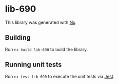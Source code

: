 # lib-690

This library was generated with [Nx](https://nx.dev).

## Building

Run `nx build lib-690` to build the library.

## Running unit tests

Run `nx test lib-690` to execute the unit tests via [Jest](https://jestjs.io).
